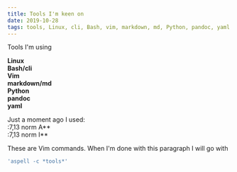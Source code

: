 ```yaml
---
title: Tools I'm keen on
date: 2019-10-28
tags: tools, Linux, cli, Bash, vim, markdown, md, Python, pandoc, yaml  
---
```


Tools I'm using

**Linux**  
**Bash/cli**  
**Vim**  
**markdown/md**  
**Python**  
**pandoc**  
**yaml**  

Just a moment ago I used:  
:7,13 norm A**  
:7,13 norm I**  

These are Vim commands. When I'm done with this paragraph I will go with

~~~Bash / cli
'aspell -c *tools*'
~~~
